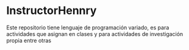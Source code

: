 # InstructorHennry
Este repositorio tiene lenguaje de programación variado, es para actividades que asignan en clases y para actividades de investigación propia entre otras
